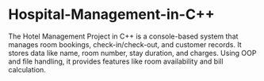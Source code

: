 # Hospital-Management-in-C++
The Hotel Management Project in C++ is a console-based system that manages room bookings, check-in/check-out, and customer records. It stores data like name, room number, stay duration, and charges. Using OOP and file handling, it provides features like room availability and bill calculation.
